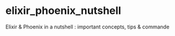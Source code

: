 # elixir_phoenix_nutshell
Elixir &amp; Phoenix in a nutshell : important concepts, tips &amp; commande

